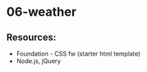 # 06-weather


## Resources:
<ul>
<li> Foundation - CSS fw (starter html template)
<li> Node.js, jQuery
</ul>